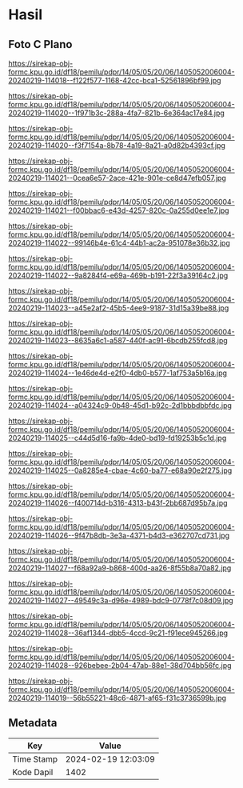 # Hasil

## Foto C Plano

https://sirekap-obj-formc.kpu.go.id/df18/pemilu/pdpr/14/05/05/20/06/1405052006004-20240219-114018--f122f577-1168-42cc-bca1-52561896bf99.jpg

https://sirekap-obj-formc.kpu.go.id/df18/pemilu/pdpr/14/05/05/20/06/1405052006004-20240219-114020--1f971b3c-288a-4fa7-821b-6e364ac17e84.jpg

https://sirekap-obj-formc.kpu.go.id/df18/pemilu/pdpr/14/05/05/20/06/1405052006004-20240219-114020--f3f7154a-8b78-4a19-8a21-a0d82b4393cf.jpg

https://sirekap-obj-formc.kpu.go.id/df18/pemilu/pdpr/14/05/05/20/06/1405052006004-20240219-114021--0cea6e57-2ace-421e-901e-ce8d47efb057.jpg

https://sirekap-obj-formc.kpu.go.id/df18/pemilu/pdpr/14/05/05/20/06/1405052006004-20240219-114021--f00bbac6-e43d-4257-820c-0a255d0ee1e7.jpg

https://sirekap-obj-formc.kpu.go.id/df18/pemilu/pdpr/14/05/05/20/06/1405052006004-20240219-114022--99146b4e-61c4-44b1-ac2a-951078e36b32.jpg

https://sirekap-obj-formc.kpu.go.id/df18/pemilu/pdpr/14/05/05/20/06/1405052006004-20240219-114022--9a8284f4-e69a-469b-b191-22f3a39164c2.jpg

https://sirekap-obj-formc.kpu.go.id/df18/pemilu/pdpr/14/05/05/20/06/1405052006004-20240219-114023--a45e2af2-45b5-4ee9-9187-31d15a39be88.jpg

https://sirekap-obj-formc.kpu.go.id/df18/pemilu/pdpr/14/05/05/20/06/1405052006004-20240219-114023--8635a6c1-a587-440f-ac91-6bcdb255fcd8.jpg

https://sirekap-obj-formc.kpu.go.id/df18/pemilu/pdpr/14/05/05/20/06/1405052006004-20240219-114024--1e46de4d-e2f0-4db0-b577-1af753a5b16a.jpg

https://sirekap-obj-formc.kpu.go.id/df18/pemilu/pdpr/14/05/05/20/06/1405052006004-20240219-114024--a04324c9-0b48-45d1-b92c-2d1bbbdbbfdc.jpg

https://sirekap-obj-formc.kpu.go.id/df18/pemilu/pdpr/14/05/05/20/06/1405052006004-20240219-114025--c44d5d16-fa9b-4de0-bd19-fd19253b5c1d.jpg

https://sirekap-obj-formc.kpu.go.id/df18/pemilu/pdpr/14/05/05/20/06/1405052006004-20240219-114025--0a8285e4-cbae-4c60-ba77-e68a90e2f275.jpg

https://sirekap-obj-formc.kpu.go.id/df18/pemilu/pdpr/14/05/05/20/06/1405052006004-20240219-114026--f400714d-b316-4313-b43f-2bb687d95b7a.jpg

https://sirekap-obj-formc.kpu.go.id/df18/pemilu/pdpr/14/05/05/20/06/1405052006004-20240219-114026--9f47b8db-3e3a-4371-b4d3-e362707cd731.jpg

https://sirekap-obj-formc.kpu.go.id/df18/pemilu/pdpr/14/05/05/20/06/1405052006004-20240219-114027--f68a92a9-b868-400d-aa26-8f55b8a70a82.jpg

https://sirekap-obj-formc.kpu.go.id/df18/pemilu/pdpr/14/05/05/20/06/1405052006004-20240219-114027--49549c3a-d96e-4989-bdc9-0778f7c08d09.jpg

https://sirekap-obj-formc.kpu.go.id/df18/pemilu/pdpr/14/05/05/20/06/1405052006004-20240219-114028--36af1344-dbb5-4ccd-9c21-f91ece945266.jpg

https://sirekap-obj-formc.kpu.go.id/df18/pemilu/pdpr/14/05/05/20/06/1405052006004-20240219-114028--926bebee-2b04-47ab-88e1-38d704bb56fc.jpg

https://sirekap-obj-formc.kpu.go.id/df18/pemilu/pdpr/14/05/05/20/06/1405052006004-20240219-114019--56b55221-48c6-4871-af65-f31c3736599b.jpg


## Metadata

| Key        | Value               |
| ---------- | ------------------- |
| Time Stamp | 2024-02-19 12:03:09 |
| Kode Dapil | 1402                |



